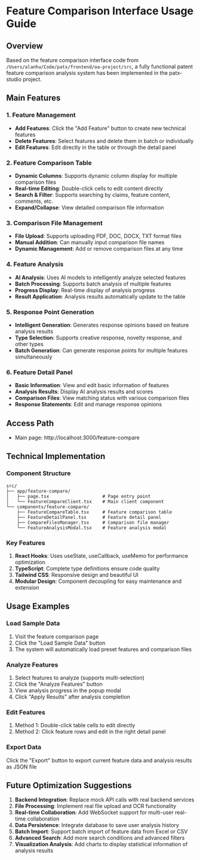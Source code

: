 # Feature Comparison Interface Usage Guide

## Overview
Based on the feature comparison interface code from `/Users/alanhu/Code/patx/frontend/oa-project/src`, a fully functional patent feature comparison analysis system has been implemented in the patx-studio project.

## Main Features

### 1. Feature Management
- **Add Features**: Click the "Add Feature" button to create new technical features
- **Delete Features**: Select features and delete them in batch or individually
- **Edit Features**: Edit directly in the table or through the detail panel

### 2. Feature Comparison Table
- **Dynamic Columns**: Supports dynamic column display for multiple comparison files
- **Real-time Editing**: Double-click cells to edit content directly
- **Search & Filter**: Supports searching by claims, feature content, comments, etc.
- **Expand/Collapse**: View detailed comparison file information

### 3. Comparison File Management
- **File Upload**: Supports uploading PDF, DOC, DOCX, TXT format files
- **Manual Addition**: Can manually input comparison file names
- **Dynamic Management**: Add or remove comparison files at any time

### 4. Feature Analysis
- **AI Analysis**: Uses AI models to intelligently analyze selected features
- **Batch Processing**: Supports batch analysis of multiple features
- **Progress Display**: Real-time display of analysis progress
- **Result Application**: Analysis results automatically update to the table

### 5. Response Point Generation
- **Intelligent Generation**: Generates response opinions based on feature analysis results
- **Type Selection**: Supports creative response, novelty response, and other types
- **Batch Generation**: Can generate response points for multiple features simultaneously

### 6. Feature Detail Panel
- **Basic Information**: View and edit basic information of features
- **Analysis Results**: Display AI analysis results and scores
- **Comparison Files**: View matching status with various comparison files
- **Response Statements**: Edit and manage response opinions

## Access Path
- Main page: http://localhost:3000/feature-compare

## Technical Implementation

### Component Structure
```
src/
├── app/feature-compare/
│   ├── page.tsx                    # Page entry point
│   └── FeatureCompareClient.tsx    # Main client component
└── components/feature-compare/
    ├── FeatureCompareTable.tsx     # Feature comparison table
    ├── FeatureDetailPanel.tsx      # Feature detail panel
    ├── CompareFilesManager.tsx     # Comparison file manager
    └── FeatureAnalysisModal.tsx    # Feature analysis modal
```

### Key Features
1. **React Hooks**: Uses useState, useCallback, useMemo for performance optimization
2. **TypeScript**: Complete type definitions ensure code quality
3. **Tailwind CSS**: Responsive design and beautiful UI
4. **Modular Design**: Component decoupling for easy maintenance and extension

## Usage Examples

### Load Sample Data
1. Visit the feature comparison page
2. Click the "Load Sample Data" button
3. The system will automatically load preset features and comparison files

### Analyze Features
1. Select features to analyze (supports multi-selection)
2. Click the "Analyze Features" button
3. View analysis progress in the popup modal
4. Click "Apply Results" after analysis completion

### Edit Features
1. Method 1: Double-click table cells to edit directly
2. Method 2: Click feature rows and edit in the right detail panel

### Export Data
Click the "Export" button to export current feature data and analysis results as JSON file

## Future Optimization Suggestions

1. **Backend Integration**: Replace mock API calls with real backend services
2. **File Processing**: Implement real file upload and OCR functionality
3. **Real-time Collaboration**: Add WebSocket support for multi-user real-time collaboration
4. **Data Persistence**: Integrate database to save user analysis history
5. **Batch Import**: Support batch import of feature data from Excel or CSV
6. **Advanced Search**: Add more search conditions and advanced filters
7. **Visualization Analysis**: Add charts to display statistical information of analysis results